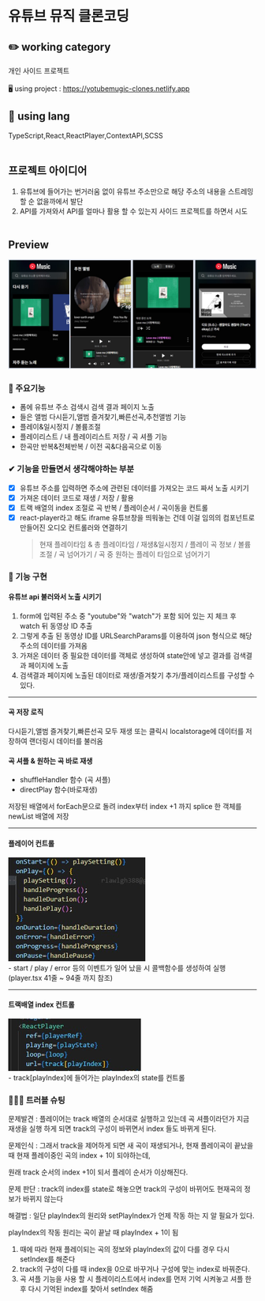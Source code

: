# 유튜브 뮤직 클론코딩

## ✏️ working category

개인 사이드 프로젝트
<br />
<br />
🖥️ using project : https://yotubemugic-clones.netlify.app
<br />

## 📃 using lang

TypeScript,React,ReactPlayer,ContextAPI,SCSS
<br />
<br />

## 프로젝트 아이디어

1. 유튜브에 들어가는 번거러움 없이 유튜브 주소만으로 해당 주소의 내용을 스트레밍 할 순 없을까에서 발단
2. API를 가져와서 API를 얼마나 활용 할 수 있는지 사이드 프로젝트를 하면서 시도
   <br />
   <br />

## Preview

  <img src="./public/img/m_main.jpg" alt="" />

### 📌 주요기능

- 폼에 유튜브 주소 검색시 검색 결과 페이지 노출
- 들은 앨범 다시듣기,앨범 즐겨찾기,빠른선곡,추천앨범 기능
- 플레이&일시정지 / 볼륨조절
- 플레이리스트 / 내 플레이리스트 저장 / 곡 셔플 기능
- 한곡만 반복&전체반복 / 이전 곡&다음곡으로 이동

### ✔ 기능을 만들면서 생각해야하는 부분

- [x] 유튜브 주소를 입력하면 주소에 관련된 데이터를 가져오는 코드 짜서 노출 시키기
- [x] 가져온 데이터 코드로 재생 / 저장 / 활용
- [x] 트랙 배열의 index 조절로 곡 반복 / 플레이순서 / 곡이동을 컨트롤
- [x] react-player라고 해도 iframe 유튜브창을 띄워놓는 건데 이걸 임의의 컴포넌트로 만들어진 오디오 컨트롤러와 연결하기
  > 현재 플레이타임 & 총 플레이타임 / 재생&일시정지 / 플레이 곡 정보 / 볼륨조절 / 곡 넘어가기 / 곡 중 원하는 플레이 타임으로 넘어가기

### 🚀 기능 구현

#### 유튜브 api 불러와서 노출 시키기

1. form에 입력된 주소 중 "youtube"와 "watch"가 포함 되어 있는 지 체크 후 watch 뒤 동영상 ID 추출
2. 그렇게 추출 된 동영상 ID를 URLSearchParams를 이용하여 json 형식으로 해당 주소의 데이터를 가져옴
3. 가져온 데이터 중 필요한 데이터를 객체로 생성하여 state안에 넣고 결과를 검색결과 페이지에 노출
4. 검색결과 페이지에 노출된 데이터로 재생/즐겨찾기 추가/플레이리스트를 구성할 수 있다.
<hr />

#### 곡 저장 로직

다시듣기,앨범 즐겨찾기,빠른선곡 모두 재생 또는 클릭시 localstorage에 데이터를 저장하여 랜더링시 데이터를 불러옴

#### 곡 셔플 & 원하는 곡 바로 재생

- shuffleHandler 함수 (곡 셔플)
- directPlay 함수(바로재생)

저장된 배열에서 forEach문으로 돌려 index부터 index +1 까지 splice 한 객체를 newList 배열에 저장

<hr />

#### 플레이어 컨트롤

<img src="/public/img/play-function.jpg">
<br />
- start / play / error 등의 이벤트가 일어 났을 시 콜백함수를 생성하여 실행 (player.tsx 41줄 ~ 94줄 까지 참조)
<hr />

#### 트랙배열 index 컨트롤

<img src="/public/img/track.jpg">
<br />
- track[playIndex]에 들어가는 playIndex의 state를 컨트롤

### 🧑🏻‍💻 트러블 슈팅

문제발견 : 플레이어는 track 배열의 순서대로 실행하고 있는데 곡 셔플이라던가 지금 재생을 실행 하게 되면 track의 구성이 바뀌면서 index 들도 바뀌게 된다.

문제인식 : 그래서 track을 제어하게 되면 새 곡이 재생되거나, 현재 플레이곡이 끝났을때 현재 플레이중인 곡의 index + 1이 되야하는데,

원래 track 순서의 index +1이 되서 플레이 순서가 이상해진다.

문제 판단 : track의 index를 state로 해놓으면 track의 구성이 바뀌어도 현재곡의 정보가 바뀌지 않는다

해결법 : 일단 playIndex의 원리와 setPlayIndex가 언제 작동 하는 지 알 필요가 있다.

playIndex의 작동 원리는 곡이 끝날 때 playIndex + 1이 됨

1. 때에 따라 현재 플레이되는 곡의 정보와 playIndex의 값이 다를 경우 다시 setIndex를 해준다
2. track의 구성이 다를 때 index을 0으로 바꾸거나 구성에 맞는 index로 바꿔준다.
3. 곡 셔플 기능을 사용 할 시 플레이리스트에서 index를 먼저 기억 시켜놓고 셔플 한 후 다시 기억된 index를 찾아서 setIndex 해줌
